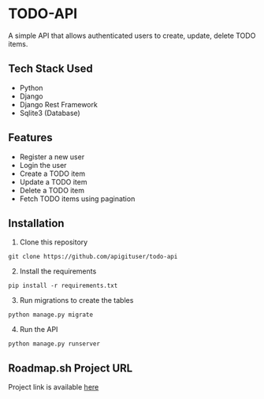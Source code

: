# TODO-API
A simple API that allows authenticated users to create, update, delete TODO items.  

## Tech Stack Used
- Python
- Django
- Django Rest Framework
- Sqlite3 (Database)

## Features
- Register a new user
- Login the user
- Create a TODO item
- Update a TODO item
- Delete a TODO item
- Fetch TODO items using pagination

## Installation
1. Clone this repository
```
git clone https://github.com/apigituser/todo-api
```
2. Install the requirements
```
pip install -r requirements.txt
```
3. Run migrations to create the tables
```
python manage.py migrate
```
4. Run the API
```
python manage.py runserver
```

## Roadmap.sh Project URL
Project link is available [here](https://roadmap.sh/projects/todo-list-api)
